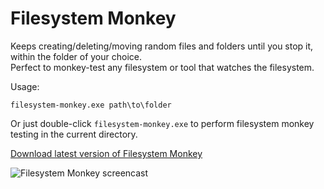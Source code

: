 # Filesystem Monkey

Keeps creating/deleting/moving random files and folders until you stop it, within the folder of your choice.  
Perfect to monkey-test any filesystem or tool that watches the filesystem.

Usage:
```
filesystem-monkey.exe path\to\folder
````

Or just double-click `filesystem-monkey.exe` to perform filesystem monkey testing in the current directory.

[Download latest version of Filesystem Monkey](https://github.com/nicolas-raoul/filesystem-monkey/releases/download/v1.1/filesystem-monkey.exe)

![Filesystem Monkey screencast](http://i.stack.imgur.com/XdnV5.gif)
